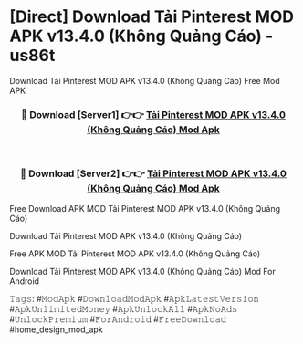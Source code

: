 # [Direct] Download Tải Pinterest MOD APK v13.4.0 (Không Quảng Cáo) - us86t
Download Tải Pinterest MOD APK v13.4.0 (Không Quảng Cáo) Free Mod APK

<div align="center">
<h3>🔴 Download [Server1] 👉👉 <a href="https://apk-comot.site?title=Tải_Pinterest_MOD_APK_v13.4.0_(Không_Quảng_Cáo)">Tải Pinterest MOD APK v13.4.0 (Không Quảng Cáo) Mod Apk</a></h3><br>

<h3>🔴 Download [Server2] 👉👉 <a href="https://apk-comot.site?title=Tải_Pinterest_MOD_APK_v13.4.0_(Không_Quảng_Cáo)">Tải Pinterest MOD APK v13.4.0 (Không Quảng Cáo) Mod Apk</a></h3>
</div>


Free Download APK MOD Tải Pinterest MOD APK v13.4.0 (Không Quảng Cáo)

Download Tải Pinterest MOD APK v13.4.0 (Không Quảng Cáo) 

Free APK MOD Tải Pinterest MOD APK v13.4.0 (Không Quảng Cáo) 

Download Tải Pinterest MOD APK v13.4.0 (Không Quảng Cáo) Mod For Android

𝚃𝚊𝚐𝚜: #𝙼𝚘𝚍𝙰𝚙𝚔 #𝙳𝚘𝚠𝚗𝚕𝚘𝚊𝚍𝙼𝚘𝚍𝙰𝚙𝚔 #𝙰𝚙𝚔𝙻𝚊𝚝𝚎𝚜𝚝𝚅𝚎𝚛𝚜𝚒𝚘𝚗 #𝙰𝚙𝚔𝚄𝚗𝚕𝚒𝚖𝚒𝚝𝚎𝚍𝙼𝚘𝚗𝚎𝚢 #𝙰𝚙𝚔𝚄𝚗𝚕𝚘𝚌𝚔𝙰𝚕𝚕 #𝙰𝚙𝚔𝙽𝚘𝙰𝚍𝚜 #𝚄𝚗𝚕𝚘𝚌𝚔𝙿𝚛𝚎𝚖𝚒𝚞𝚖 #𝙵𝚘𝚛𝙰𝚗𝚍𝚛𝚘𝚒𝚍 #𝙵𝚛𝚎𝚎𝙳𝚘𝚠𝚗𝚕𝚘𝚊𝚍 #home_design_mod_apk